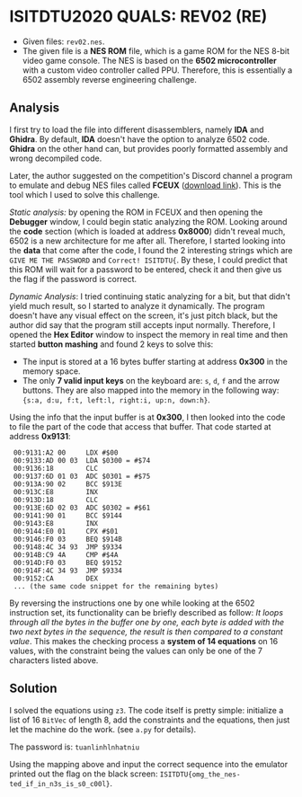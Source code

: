 # ISITDTU2020 QUALS: REV02 (RE)
- Given files: `rev02.nes`.
- The given file is a **NES ROM** file, which is a game ROM for the NES 8-bit video game console. The NES is based on the **6502 microcontroller** with a custom video controller called PPU. Therefore, this is essentially a 6502 assembly reverse engineering challenge.
## Analysis
I first try to load the file into different disassemblers, namely **IDA** and **Ghidra**. By default, **IDA** doesn't have the option to analyze 6502 code. **Ghidra** on the other hand can, but provides poorly formatted assembly and wrong decompiled code.

Later, the author suggested on the competition's Discord channel a program to emulate and debug NES files called **FCEUX** ([download link](http://fceux.com/web/download.html)). This is the tool which I used to solve this challenge.

*Static analysis:* by opening the ROM in FCEUX and  then opening the **Debugger** window, I could begin static analyzing the ROM. Looking around the **code** section (which is loaded at address **0x8000**) didn't reveal much, 6502 is a new architecture for me after all. Therefore, I started looking into the **data** that come after the code, I found the 2 interesting strings which are `GIVE ME THE PASSWORD` and `Correct! ISITDTU{`. By these, I could predict that this ROM will wait for a password to be entered, check it and then give us the flag if the password is correct.

*Dynamic Analysis*: I tried continuing static analyzing for a bit, but that didn't yield much result, so I started to analyze it dynamically. The program doesn't have any visual effect on the screen, it's just pitch black, but the author did say that the program still accepts input normally. Therefore, I opened the **Hex Editor** window to inspect the memory in real time and then started **button mashing** and found 2 keys to solve this:
- The input is stored at a 16 bytes buffer starting at address **0x300** in the memory space.
- The only **7 valid input keys** on the keyboard are: `s`, `d`, `f` and the arrow buttons. They are also mapped into the memory in the following way: `{s:a, d:u, f:t, left:l, right:i, up:n, down:h}`.

Using the info that the input buffer is at **0x300**, I then looked into the code to file the part of the code that access that buffer. That code started at address **0x9131**:
```
 00:9131:A2 00     LDX #$00
 00:9133:AD 00 03  LDA $0300 = #$74
 00:9136:18        CLC
 00:9137:6D 01 03  ADC $0301 = #$75
 00:913A:90 02     BCC $913E
 00:913C:E8        INX
 00:913D:18        CLC
 00:913E:6D 02 03  ADC $0302 = #$61
 00:9141:90 01     BCC $9144
 00:9143:E8        INX
 00:9144:E0 01     CPX #$01
 00:9146:F0 03     BEQ $914B
 00:9148:4C 34 93  JMP $9334
 00:914B:C9 4A     CMP #$4A
 00:914D:F0 03     BEQ $9152
 00:914F:4C 34 93  JMP $9334
 00:9152:CA        DEX
 ... (the same code snippet for the remaining bytes)
 ```
By reversing the instructions one by one while looking at the 6502 instruction set, its functionality can be briefly described as follow: *It loops through all the bytes in the buffer one by one, each byte is added with the two next bytes in the sequence, the result is then compared to a constant value*. This makes the checking process a **system of  14 equations** on 16 values, with the constraint being the values can only be one of the 7 characters listed above.
## Solution
I solved the equations using `z3`. The code itself is pretty simple: initialize a list of 16 `BitVec` of length 8, add the constraints and the equations, then just let the machine do the work. (see `a.py` for details).

The password is: `tuanlinhlnhatniu`

Using the mapping above and input the correct sequence into the emulator printed out the flag on the black screen: `ISITDTU{omg_the_nes-ted_if_in_n3s_is_s0_c00l}`.

